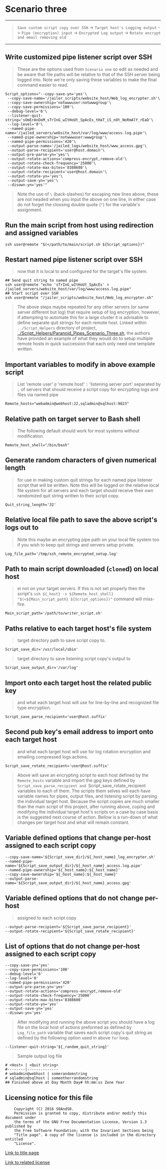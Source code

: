 # Scenario three

-----

> `Save custom script copy over SSH` -> `Target host's Logging output` ->
> `Pipe (encryption) input` -> `Encrypted Log output` ->
> `Rotate encrypt and email removing old`

-----

## Write customized pipe listener script over SSH

> These are the options used from `Scenario one` so edit as needed and be
> aware that file paths will be relative to that of the SSH server being logged
> into. Note we're only saving these variables to make the final command easier
> to read.

```
Script_options="--copy-save-yn='yes'\
 --copy-save-name='/jailer_scripts/website_host/Web_log_encrypter.sh'\
 --copy-save-ownership='notwwwuser:notwwwgroup'\
 --copy-save-permissions='100'\
 --debug-level='6'\
 --listener-quit-string='sOmErAnDoM_sTrInG_wItHoUt_SpAcEs_tHaT_iS_nOt_NoRmAlY_rEaD'\
 --log-level='0'\
 --named-pipe-name='/jailed_servers/website_host/var/log/www/access.log.pipe'\
 --named-pipe-ownership='notwwwuser:wwwgroup'\
 --named-pipe-permissions='420'\
 --output-parse-name='/jailed_logs/website_host/www_access.gpg'\
 --output-parse-recipient='user@host.domain'\
 --output-pre-parse-yn='yes'\
 --output-rotate-actions='compress-encrypt,remove-old'\
 --output-rotate-check-frequency='25000'\
 --output-rotate-max-bites='8388608'\
 --output-rotate-recipient='user@host.domain'\
 --output-rotate-yn='yes'\
 --output-save-yn='yes'\
 --disown-yn='yes'"
```

> Note the use of `\` (back-slashes) for escaping new lines above, these are not
> neaded when you input the above on one line, in either case do not forget the
> clossing double quote (`"`) for the variable's assignment.

## Run the main script from host using redirection and assigned variables

```
ssh user@remote "$(</path/to/main/script.sh ${Script_options})"
```

## Restart named pipe listener script over SSH

> now that it is local to and configured for the target's file system.

```
## Send quit string to named pipe
ssh user@remote "echo 'sTrInG_wItHoUt_SpAcEs' > /jailed_servers/website_host/var/log/www/access.log.pipe"
## Start script over SSH
ssh user@remote "/jailer_scripts/website_host/Web_log_encrypter.sh"
```

> The above steps maybe repeated for any other servers (or same server
> different but log) that require setup of log encryption, however, if attempting
> to automate this for a large cluster it is advisable to define separate quit
> strings for each remote host. Linked within `../Script_Helpers` directory of
> project,
> [../Script_Helpers/Paranoid_Pipes_Scenario_Three.sh](../Script_Helpers/Paranoid_Pipes_Scenario_Three.sh),
> the authors have provided an example of what they would do to setup
> multiple remote hosts in quick succession that each only need one template
> written.

## Important variables to modify in above example script

> List 'remote user' `@` 'remote host' `:` 'listening server port' separated
> by `,` of servers that should receive a script copy for encrypting logs and
> files via named pipe

```
Remote_hosts="webadmin@webhost:22,sqladmin@sqlhost:9823"
```

## Relative path on target server to Bash shell

> The following default should work for most systems without modification.

```
Remote_host_shell="/bin/bash"
```

## Generate random characters of given numerical length

> for use in making custom quit strings for each named pipe listener script
> that will be written. Note this will be logged on the relative local file
> system for all servers and each target should receive their own randomized
> quit string written to their script copy.

```
Quit_string_length='32'
```

## Relative local file path to save the above script's logs out to

> Note this maybe an encrypting pipe path on your local file system too if you
> wish to keep quit strings and servers setup private.

```
Log_file_path='/tmp/ssh_remote_encrypted_setup.log'
```

## Path to main script downloaded (`clone`d) on local host

> ei not on your target servers. If this is not set properly then the script's
> `ssh ${_host} -s ${Remote_host_shell} "$(<${Main_script_path} ${Script_options})"`
> command will miss-fire.

```
Main_script_path='/path/to/writer_script.sh'
```

## Paths relative to each target host's file system

> target directory path to save script copy to.

```
Script_save_dir='/usr/local/sbin'
```

> target directory to save listening script copy's output to

```
Script_save_output_dir='/var/log'
```

## Import onto each target host the related public key

> and what each target host will use for line-by-line and recognized file type
> encryption.

```
Script_save_parse_recipient='user@host.suffix'
```

## Second pub key's email address to import onto each target host

> and what each target host will use for log rotation encryption and emailing
> compressed logs actions.

```
Script_save_rotate_recipient='user@host.suffix'
```

> Above will save an encrypting script to each host defined by the `Remote_hosts`
> variable and import the gpg keys defined by `Script_save_parse_recipient and
> `Script_save_rotate_recipient variables to each of them. The scripts them
> selves will each have variable names for pipes, output files, and listening
> script by parsing the individual target host. Because the script copies are
> much smaller than the main script of this project, after running above, coping
> and modifying the individual target host's scripts on a case by case basis is
> the suggested next course of action.
> Bellow is a run-down of what changes per target host and what will remain
> constant.

## Variable defined options that change per-host assigned to each script copy

```
--copy-save-name='${Script_save_dir}/${_host_name}_log_encrypter.sh'
--named-pipe-name='${Script_save_output_dir}/${_host_name}_access.log.pipe'
--named-pipe-ownership='${_host_name}:${_host_name}'
--copy-save-ownership='${_host_name}:${_host_name}'
--output-parse-name='${Script_save_output_dir}/${_host_name}_access.gpg'
```

## Variable defined options that do not change per-host

> assigned to each script copy

```
--output-parse-recipient='${Script_save_parse_recipient}'
--output-rotate-recipient='${Script_save_rotate_recipient}'
```

## List of options that do not change per-host assigned to each script copy

```
--copy-save-yn='yes'
--copy-save-permissions='100'
--debug-level='6'
--log-level='0'
--named-pipe-permissions='420'
--output-pre-parse-yn='yes'
--output-rotate-actions='compress-encrypt,remove-old'
--output-rotate-check-frequency='25000'
--output-rotate-max-bites='8388608'
--output-rotate-yn='yes'
--output-save-yn='yes'
--disown-yn='yes'
```

> After modifying and running the above script you should have a log file on the
> local host of actions preformed as defined by `Log_file_path` variable that
> saves each script copy's quit string as defined by the following option used in
> above `for` loop.

```
--listener-quit-string='${_random_quit_string}'
```

> Sample output log file

```
# <Host> | <Quit string>
#--------|--------------
# webadmin@webhost | somerandomstring
# sqladmin@sqlhost | someotherrandomstring
## Finished above at Day Month Day# hh:mm:ss Zone Year
```

## Licensing notice for this file

```
    Copyright (C) 2016 S0AndS0.
    Permission is granted to copy, distribute and/or modify this document under
    the terms of the GNU Free Documentation License, Version 1.3 published by
    the Free Software Foundation; with the Invariant Sections being
    "Title page". A copy of the license is included in the directory entitled
    "License".
```

[Link to title page](Contributing_Financially.md)

[Link to related license](../Licenses/GNU_FDLv1.3_Documentation.md)
